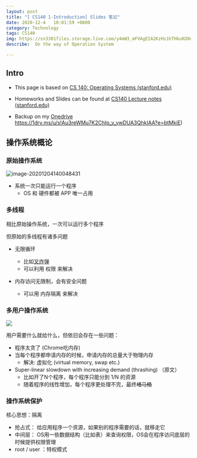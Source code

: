 ```yaml
---
layout: post
title: "[ CS140 1-Introduction] Slides 笔记"
date: 2020-12-4   10:01:59 +0800
category: Technology
tags: CS140 
img: https://sn3301files.storage.live.com/y4mW3_mFVAgEIA2KzHs1hTHkuKO8dZncQwaLfMBLw8uPQPIA2w5Y26PNNHVFIrfJVJupPl6A7ORa9TiLBUkPkgJXl7mLq7UtqJ9dh0sgKfvvXVFW9NfHfzLvIwmLd08UQRd1-pAbPeCforI01rYgSckH3T_SNVLFdOVL3GE0PYNoDjGQ4mhuNco7SUMMvmdPpbN?width=441&height=229&cropmode=none
describe:  On the way of Operation System

---
```


## Intro

- This page is based on [CS 140: Operating Systems (stanford.edu)](http://web.stanford.edu/~ouster/cgi-bin/cs140-spring20/index.php)

- Homeworks and Slides can be found at [CS140 Lecture notes (stanford.edu)](http://www.scs.stanford.edu/20wi-cs140/notes/)
- Backup on my [Onedrive]() https://1drv.ms/u/s!Au3reWMu7K2ChIp_v_ywDUA3QhkIAA?e=btMkiE)



## 操作系统概论

### 原始操作系统

![image-20201204140048431](https://sn3301files.storage.live.com/y4mh0qpst6d3FEypH6IoGiDxVjKKCdGpKHMhSC5bZfyyt1yZYYUec9SstWLT4whtooAqjlrgUgLC7tzeaJpD6rN_fIRehWu8pGaErnnqxFjvqFVn_uirLresyku0tC2C2vthbApgnPJjYLtsiKAialJTFBf3Ywex3bk3eJU92oZab021xVAJ7d1sNwzihUUdGQt?width=1024&height=473&cropmode=none)

- 系统一次只能运行一个程序
  - OS 和 硬件都被 APP 唯一占用

### 多线程

相比原始操作系统，一次可以运行多个程序

但原始的多线程有诸多问题

- 无限循环

  - 比如[叉炸弹](https://zh.m.wikipedia.org/zh-hans/Fork%E7%82%B8%E5%BC%B9)
  - 可以利用 权限 来解决

- 内存访问无限制，会有安全问题

  - 可以用 内存隔离 来解决

  
### 多用户操作系统

![](https://sn3301files.storage.live.com/y4m2MKgQtle0L3ijuplaxMdkRUXbeqyalVj5tj_2hXetgcmxsmdC4bLLQCny9EN3PenhA4o5cfkk-slNREGrw2OdUdNTOQOJQ6HoINX6uss5iALIF2uAZEzWPLLq_LJxv_vuqs8NpxaVOikkYhYb8emWcpPYv8RTEpU1Tb129YTuEv-oImS0KiSskSKGQF0Mngq?width=1024&height=641&cropmode=none)

用户需要什么就给什么，但依旧会存在一些问题：

- 程序太贪了 (Chrome吃内存)
- 当每个程序都申请内存的时候，申请内存的总量大于物理内存
  - 解决: 虚拟化 (virtual memory, swap etc.)
- Super-linear slowdown with increasing demand (thrashing) （原文）
  - 比如开了N个程序，每个程序只能分到 1/N 的资源
  - 随着程序的线性增加，每个程序更处理不完，最终<del>堵马桶</del>



### 操作系统保护

核心思想：隔离

- 抢占式： 给应用程序一个资源，如果别的程序需要的话，就移走它
- 中间层： OS用一些数据结构（比如表）来查询权限，OS会在程序访问底层的时候提供权限管理
- root / user ：特权模式

